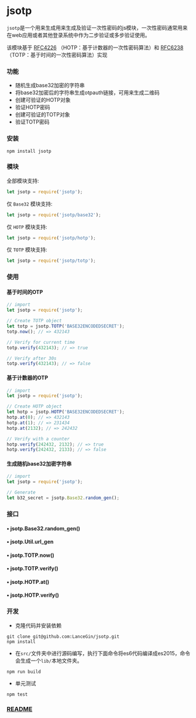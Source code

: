 # jsotp

`jsotp`是一个用来生成用来生成及验证一次性密码的js模块，一次性密码通常用来在web应用或者其他登录系统中作为二步验证或多步验证使用。

该模块基于 [RFC4226](https://tools.ietf.org/html/rfc4226) （HOTP：基于计数器的一次性密码算法）和 [RFC6238](https://tools.ietf.org/html/rfc6238)（TOTP：基于时间的一次性密码算法）实现

### 功能

* 随机生成base32加密的字符串
* 将base32加密后的字符串生成otpauth链接，可用来生成二维码
* 创建可验证的HOTP对象
* 验证HOTP密码
* 创建可验证的TOTP对象
* 验证TOTP密码

### 安装

```shell
npm install jsotp
```
	
### 模块

全部模块支持:

```javascript
let jsotp = require('jsotp');
```
	
仅 `Base32` 模块支持:

```javascript
let jsotp = require('jsotp/base32');
```
	
仅 `HOTP` 模块支持:

```javascript
let jsotp = require('jsotp/hotp');
```
	
仅 `TOTP` 模块支持: 

```javascript
let jsotp = require('jsotp/totp');
```
	
### 使用

#### 基于时间的OTP

```javascript
// import
let jsotp = require('jsotp');

// Create TOTP object
let totp = jsotp.TOTP('BASE32ENCODEDSECRET');
totp.now(); // => 432143

// Verify for current time
totp.verify(432143); // => true

// Verify after 30s
totp.verify(432143); // => false
```

#### 基于计数器的OTP

```javascript
// import
let jsotp = require('jsotp');

// Create HOTP object
let hotp = jsotp.HOTP('BASE32ENCODEDSECRET');
hotp.at(0); // => 432143
hotp.at(1); // => 231434
hotp.at(2132); // => 242432

// Verify with a counter
hotp.verify(242432, 2132); // => true
hotp.verify(242432, 2133); // => false
```

#### 生成随机base32加密字符串

```javascript
// import
let jsotp = require('jsotp');

// Generate
let b32_secret = jsotp.Base32.random_gen();
```

### 接口

#### • jsotp.Base32.random_gen()

#### • jsotp.Util.url_gen

#### • jsotp.TOTP.now()

#### • jsotp.TOTP.verify()

#### • jsotp.HOTP.at()

#### • jsotp.HOTP.verify()

### 开发

* 克隆代码并安装依赖

```shell
git clone git@github.com:LanceGin/jsotp.git
npm install
```

* 在`src/`文件夹中进行源码编写，执行下面命令将es6代码编译成es2015，命令会生成一个`lib/`本地文件夹。

```shell
npm run build
```

* 单元测试

```shell
npm test
```

### [README](../README.md)